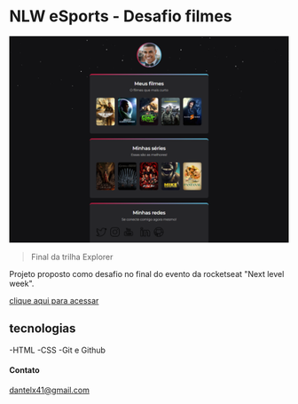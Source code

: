 # NLW eSports - Desafio filmes 

![preview](./.github/preview.png)

> Final da trilha Explorer

Projeto proposto como desafio no final do evento da rocketseat "Next level week".

[clique aqui para acessar]()

## tecnologias
-HTML
-CSS
-Git e Github 

#### Contato

dantelx41@gmail.com